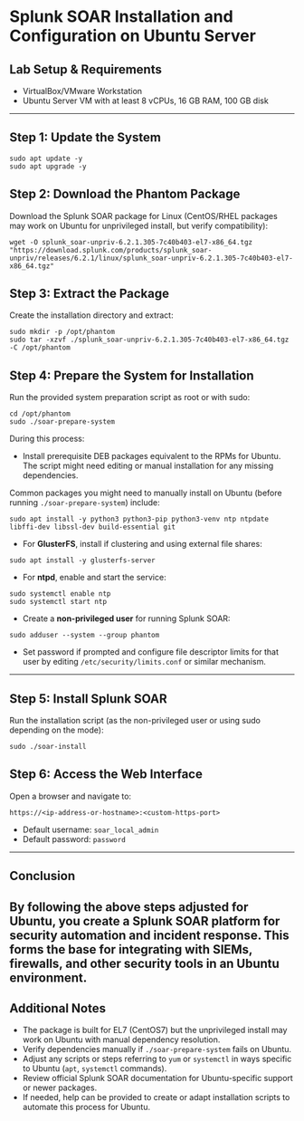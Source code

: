 # Splunk SOAR Installation and Configuration on Ubuntu Server

## Lab Setup & Requirements

- VirtualBox/VMware Workstation  
- Ubuntu Server VM with at least 8 vCPUs, 16 GB RAM, 100 GB disk  

---

## Step 1: Update the System
```
sudo apt update -y
sudo apt upgrade -y
```
## Step 2: Download the Phantom Package
Download the Splunk SOAR package for Linux (CentOS/RHEL packages may work on Ubuntu for unprivileged install, but verify compatibility):
```
wget -O splunk_soar-unpriv-6.2.1.305-7c40b403-el7-x86_64.tgz "https://download.splunk.com/products/splunk_soar-unpriv/releases/6.2.1/linux/splunk_soar-unpriv-6.2.1.305-7c40b403-el7-x86_64.tgz"
```
## Step 3: Extract the Package
Create the installation directory and extract:
```
sudo mkdir -p /opt/phantom
sudo tar -xzvf ./splunk_soar-unpriv-6.2.1.305-7c40b403-el7-x86_64.tgz -C /opt/phantom
```
## Step 4: Prepare the System for Installation
Run the provided system preparation script as root or with sudo:
```
cd /opt/phantom
sudo ./soar-prepare-system
```
During this process:

- Install prerequisite DEB packages equivalent to the RPMs for Ubuntu. The script might need editing or manual installation for any missing dependencies.

Common packages you might need to manually install on Ubuntu (before running `./soar-prepare-system`) include:
```
sudo apt install -y python3 python3-pip python3-venv ntp ntpdate libffi-dev libssl-dev build-essential git
```
- For **GlusterFS**, install if clustering and using external file shares:
```
sudo apt install -y glusterfs-server
```
- For **ntpd**, enable and start the service:
```
sudo systemctl enable ntp
sudo systemctl start ntp
```
- Create a **non-privileged user** for running Splunk SOAR:
```
sudo adduser --system --group phantom
```
- Set password if prompted and configure file descriptor limits for that user by editing `/etc/security/limits.conf` or similar mechanism.
---

## Step 5: Install Splunk SOAR

Run the installation script (as the non-privileged user or using sudo depending on the mode):
```
sudo ./soar-install
```
## Step 6: Access the Web Interface

Open a browser and navigate to:
```
https://<ip-address-or-hostname>:<custom-https-port>
```

- Default username: `soar_local_admin`  
- Default password: `password`  

---

## Conclusion
By following the above steps adjusted for Ubuntu, you create a Splunk SOAR platform for security automation and incident response. This forms the base for integrating with SIEMs, firewalls, and other security tools in an Ubuntu environment.
---

## Additional Notes
- The package is built for EL7 (CentOS7) but the unprivileged install may work on Ubuntu with manual dependency resolution.
- Verify dependencies manually if `./soar-prepare-system` fails on Ubuntu.
- Adjust any scripts or steps referring to `yum` or `systemctl` in ways specific to Ubuntu (`apt`, `systemctl` commands).
- Review official Splunk SOAR documentation for Ubuntu-specific support or newer packages.
- If needed, help can be provided to create or adapt installation scripts to automate this process for Ubuntu.
